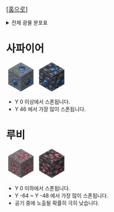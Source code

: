 <big>[[홈으로](../Main.md)]</big>

<details>
<summary>전체 광물 분포표</summary>


\* 참고 자료: [마인크래프트 위키 - Ore (feature)](https://minecraft.wiki/w/Ore_(feature))

| 블록                                                                                                                                                                           | 생성 크기 | 청크 당 생성 시도 | 최소 높이 | 최대 높이 | 분포 타입    | 공기 노출 시 스킵 확률 | 바이옴  |
|------------------------------------------------------------------------------------------------------------------------------------------------------------------------------|-------|------------|-------|-------|----------|---------------|------|
| ![ruby_ore.png](../../image/item/original_size/sapphire_ore.png) 사파이어 광석<br>![deepslate_ruby_ore.png](../../image/item/original_size/deepslate_sapphire_ore.png) 심층암 사파이어 광석 | 8     | 10         | 0     | 92    | Triangle | 0.0           | 오버월드 |
| ![ruby_ore.png](../../image/item/original_size/ruby_ore.png) 루비 광석<br>![deepslate_ruby_ore.png](../../image/item/original_size/deepslate_ruby_ore.png) 심층암 루비 광석             | 5     | 3          | -64   | 0     | Triangle | 0.5           | 오버월드 |
| ![ruby_ore.png](../../image/item/original_size/ruby_ore.png) 루비 광석<br>![deepslate_ruby_ore.png](../../image/item/original_size/deepslate_ruby_ore.png) 심층암 루비 광석             | 6     | 10         | -64   | -48   | Uniform  | 1.0           | 오버월드 |

</details>

# 사파이어

<img alt="sapphire_ore.png" height="80" src="../../image/block/sapphire_ore.png" width="80"/> 
<img alt="sapphire_ore.png" height="80" src="../../image/block/deepslate_sapphire_ore.png" width="80"/> 

* Y 0 이상에서 스폰됩니다.
* Y 46 에서 가장 많이 스폰됩니다.

# 루비

<img alt="sapphire_ore.png" height="80" src="../../image/block/ruby_ore.png" width="80"/>
<img alt="sapphire_ore.png" height="80" src="../../image/block/deepslate_ruby_ore.png" width="80"/>

* Y 0 이하에서 스폰됩니다.
* Y -64 ~ Y -48 에서 가장 많이 스폰됩니다.
* 공기 중에 노출될 확률히 극히 낮습니다.